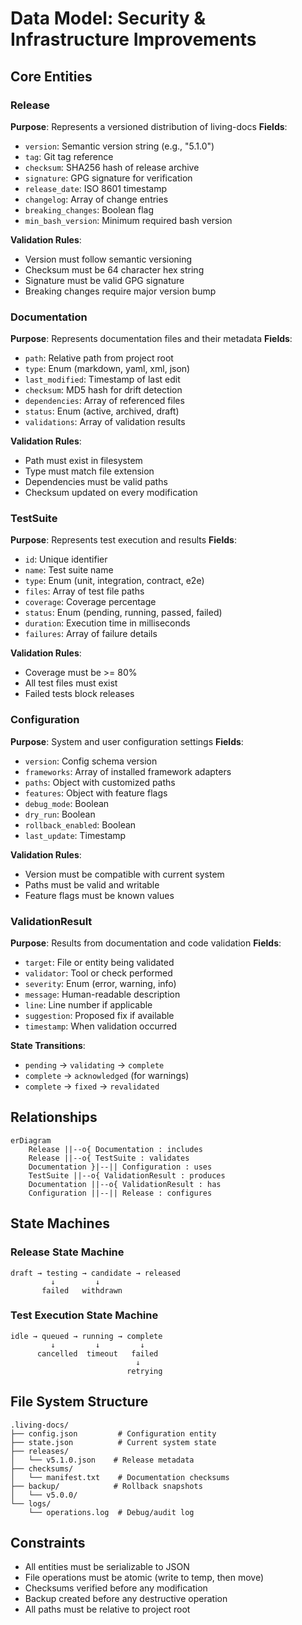 # Data Model: Security & Infrastructure Improvements

## Core Entities

### Release
**Purpose**: Represents a versioned distribution of living-docs
**Fields**:
- `version`: Semantic version string (e.g., "5.1.0")
- `tag`: Git tag reference
- `checksum`: SHA256 hash of release archive
- `signature`: GPG signature for verification
- `release_date`: ISO 8601 timestamp
- `changelog`: Array of change entries
- `breaking_changes`: Boolean flag
- `min_bash_version`: Minimum required bash version

**Validation Rules**:
- Version must follow semantic versioning
- Checksum must be 64 character hex string
- Signature must be valid GPG signature
- Breaking changes require major version bump

### Documentation
**Purpose**: Represents documentation files and their metadata
**Fields**:
- `path`: Relative path from project root
- `type`: Enum (markdown, yaml, xml, json)
- `last_modified`: Timestamp of last edit
- `checksum`: MD5 hash for drift detection
- `dependencies`: Array of referenced files
- `status`: Enum (active, archived, draft)
- `validations`: Array of validation results

**Validation Rules**:
- Path must exist in filesystem
- Type must match file extension
- Dependencies must be valid paths
- Checksum updated on every modification

### TestSuite
**Purpose**: Represents test execution and results
**Fields**:
- `id`: Unique identifier
- `name`: Test suite name
- `type`: Enum (unit, integration, contract, e2e)
- `files`: Array of test file paths
- `coverage`: Coverage percentage
- `status`: Enum (pending, running, passed, failed)
- `duration`: Execution time in milliseconds
- `failures`: Array of failure details

**Validation Rules**:
- Coverage must be >= 80%
- All test files must exist
- Failed tests block releases

### Configuration
**Purpose**: System and user configuration settings
**Fields**:
- `version`: Config schema version
- `frameworks`: Array of installed framework adapters
- `paths`: Object with customized paths
- `features`: Object with feature flags
- `debug_mode`: Boolean
- `dry_run`: Boolean
- `rollback_enabled`: Boolean
- `last_update`: Timestamp

**Validation Rules**:
- Version must be compatible with current system
- Paths must be valid and writable
- Feature flags must be known values

### ValidationResult
**Purpose**: Results from documentation and code validation
**Fields**:
- `target`: File or entity being validated
- `validator`: Tool or check performed
- `severity`: Enum (error, warning, info)
- `message`: Human-readable description
- `line`: Line number if applicable
- `suggestion`: Proposed fix if available
- `timestamp`: When validation occurred

**State Transitions**:
- `pending` → `validating` → `complete`
- `complete` → `acknowledged` (for warnings)
- `complete` → `fixed` → `revalidated`

## Relationships

```mermaid
erDiagram
    Release ||--o{ Documentation : includes
    Release ||--o{ TestSuite : validates
    Documentation }|--|| Configuration : uses
    TestSuite ||--o{ ValidationResult : produces
    Documentation ||--o{ ValidationResult : has
    Configuration ||--|| Release : configures
```

## State Machines

### Release State Machine
```
draft → testing → candidate → released
         ↓         ↓
       failed   withdrawn
```

### Test Execution State Machine
```
idle → queued → running → complete
         ↓         ↓         ↓
      cancelled  timeout   failed
                            ↓
                          retrying
```

## File System Structure
```
.living-docs/
├── config.json         # Configuration entity
├── state.json          # Current system state
├── releases/
│   └── v5.1.0.json    # Release metadata
├── checksums/
│   └── manifest.txt    # Documentation checksums
├── backup/            # Rollback snapshots
│   └── v5.0.0/
└── logs/
    └── operations.log  # Debug/audit log
```

## Constraints
- All entities must be serializable to JSON
- File operations must be atomic (write to temp, then move)
- Checksums verified before any modification
- Backup created before any destructive operation
- All paths must be relative to project root